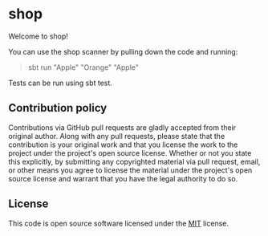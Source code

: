 # shop #

Welcome to shop!

You can use the shop scanner by pulling down the code and running:

> sbt
> run "Apple" "Orange" "Apple"

Tests can be run using sbt test.


## Contribution policy ##

Contributions via GitHub pull requests are gladly accepted from their original
author. Along with any pull requests, please state that the contribution is your
original work and that you license the work to the project under the project's
open source license. Whether or not you state this explicitly, by submitting any
copyrighted material via pull request, email, or other means you agree to
license the material under the project's open source license and warrant that
you have the legal authority to do so.

## License ##

This code is open source software licensed under the
[MIT](https://opensource.org/licenses/MIT) license.
